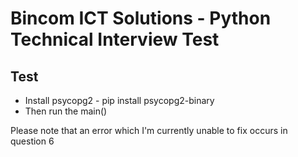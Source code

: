 # Bincom ICT Solutions - Python Technical Interview Test

## Test
- Install psycopg2 - pip install psycopg2-binary
- Then run the main()

Please note that an error which I'm currently unable to fix occurs in question 6
